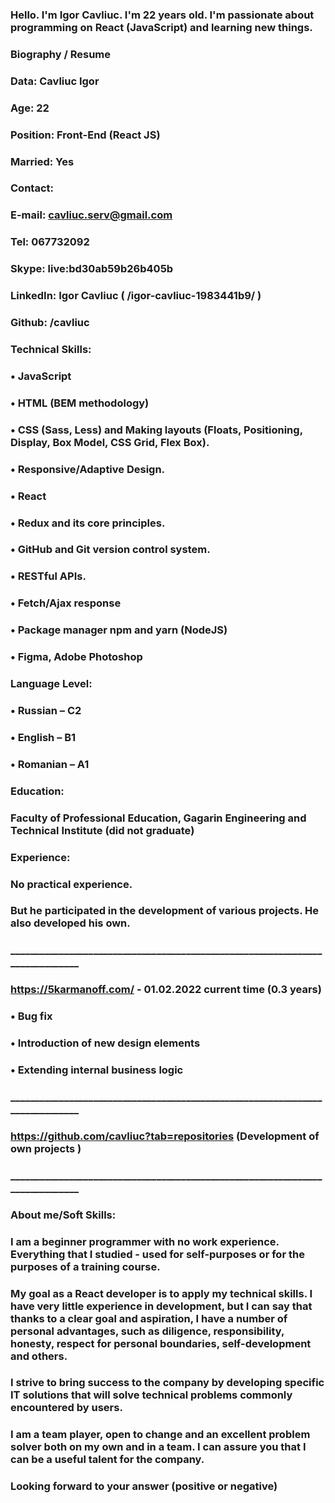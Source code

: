 ### Hello. I'm Igor Cavliuc. I'm 22 years old. I'm passionate about programming on React (JavaScript) and learning new things.
### Biography / Resume
### Data: Cavliuc Igor 
### Age: 22  
### Position: Front-End (React JS) 
### Married: Yes
### Contact:
### E-mail: cavliuc.serv@gmail.com
### Tel: 067732092
### Skype: live:bd30ab59b26b405b
### LinkedIn: Igor Cavliuc ( /igor-cavliuc-1983441b9/ )   
### Github: /cavliuc
### Technical Skills:
### •	JavaScript
### •	HTML (BEM methodology)
### •	CSS (Sass, Less) and Making layouts (Floats, Positioning, Display, Box Model, CSS Grid, Flex Box).
### •	Responsive/Adaptive Design.
### •	React
### •	Redux and its core principles. 
### •	GitHub and Git version control system.
### •	RESTful APIs.
### •	Fetch/Ajax response
### •	Package manager npm and yarn (NodeJS)
### •	Figma, Adobe Photoshop
### Language Level:
### •	Russian – C2
### •	English – B1
### •	Romanian – A1
### Education:
### Faculty of Professional Education, Gagarin Engineering and Technical Institute (did not graduate)
### Experience:
### No practical experience.
### But he participated in the development of various projects. He also developed his own.
### ______________________________________________________________________________
### https://5karmanoff.com/ - 01.02.2022 current time (0.3 years)
### •	Bug fix
### •	Introduction of new design elements
### •	Extending internal business logic
### ______________________________________________________________________________
### https://github.com/cavliuc?tab=repositories (Development of own projects )
### ______________________________________________________________________________
### About me/Soft Skills:
### I am a beginner programmer with no work experience. Everything that I studied - used for self-purposes or for the purposes of a training course.
### My goal as a React developer is to apply my technical skills. I have very little experience in development, but I can say that thanks to a clear goal and aspiration, I have a number of personal advantages, such as diligence, responsibility, honesty, respect for personal boundaries, self-development and others.
### I strive to bring success to the company by developing specific IT solutions that will solve technical problems commonly encountered by users.
### I am a team player, open to change and an excellent problem solver both on my own and in a team. I can assure you that I can be a useful talent for the company.
### Looking forward to your answer (positive or negative)


